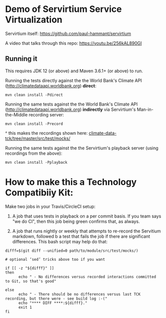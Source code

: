 # Demo of Servirtium Service Virtualization

Servirtium itself: https://github.com/paul-hammant/servirtium

A video that talks through this repo: https://youtu.be/256kAL890GI

## Running it

This requires JDK 12 (or above) and Maven 3.6.1+ (or above) to run.

Running the tests directly against the the World Bank's Climate API (http://climatedataapi.worldbank.org) **direct**:

```
mvn clean install -Pdirect
```

Running the same tests against the the World Bank's Climate API (http://climatedataapi.worldbank.org) **indirectly** 
via Servirtium's Man-in-the-Middle recording server:

```
mvn clean install -Precord
```

^ this makes the recordings shown here: [climate-data-tck/tree/master/src/test/mocks/](https://github.com/paul-hammant/climate-data-tck/tree/master/src/test/mocks)


Running the same tests against the the Servirtium's playback server (using recordings from the above):

```
mvn clean install -Pplayback
```

# How to make this a Technology Compatibiiy Kit:

Make two jobs in your Travis/CircleCI setup:

1. A job that uses tests in playback on a per commit basis. If you team says "we do CI", then this 
job being green confirms that, as always.

2. A job that runs nightly or weekly that attempts to re-record the Servitium markdown, followed b a 
test that fails the job if there are significant differences. This bash script may help do that:

```
difff=$(git diff --unified=0 path/to/module/src/test/mocks/)

# optional ‘sed’ tricks above too if you want

if [[ -z "${difff}" ]]
then
      echo " - No differences versus recorded interactions committed to Git, so that's good"

else
      echo " - There should be no differences versus last TCK recording, but there were - see build log :-("
      echo "**** DIFF ****:${difff}."
      exit 1
fi
```



